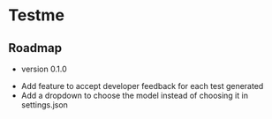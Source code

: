# Testme

## Roadmap

- version 0.1.0
 * Add feature to accept developer feedback for each test generated
 * Add a dropdown to choose the model instead of choosing it in settings.json


